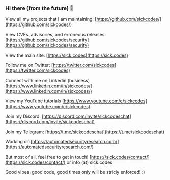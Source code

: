 ### Hi there (from the future) 👋

View all my projects that I am maintaining: [https://github.com/sickcodes/](https://github.com/sickcodes/)

View CVEs, advisories, and erroneous releases: [https://github.com/sickcodes/security](https://github.com/sickcodes/security)

View the main site: [https://sick.codes](https://sick.codes)

Follow me on Twitter: [https://twitter.com/sickcodes](https://twitter.com/sickcodes)

Connect with me on Linkedin (business) [https://www.linkedin.com/in/sickcodes/](https://www.linkedin.com/in/sickcodes/)

View my YouTube tutorials [https://www.youtube.com/c/sickcodes](https://www.youtube.com/c/sickcodes)

Join my Discord: [https://discord.com/invite/sickcodeschat](https://discord.com/invite/sickcodeschat)

Join my Telegram: [https://t.me/sickcodeschat](https://t.me/sickcodeschat)

Working on [https://automatedsecurityresearch.com/](https://automatedsecurityresearch.com/)

But most of all, feel free to get in touch! [https://sick.codes/contact/](https://sick.codes/contact/) or info (at) sick.codes

Good vibes, good code, good times only will be stricly enforced! :)
